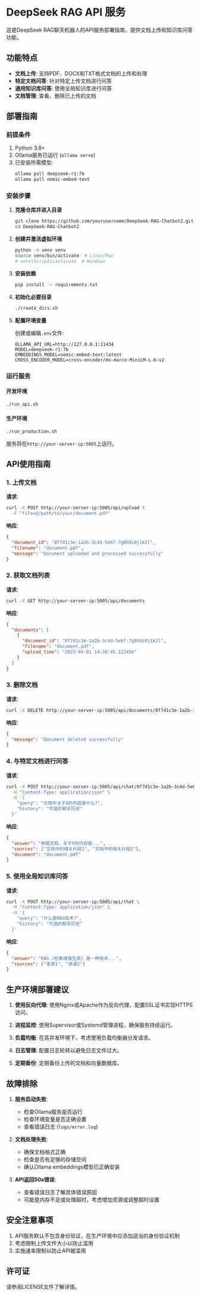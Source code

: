 # DeepSeek RAG API 服务

这是DeepSeek RAG聊天机器人的API服务部署指南，提供文档上传和知识库问答功能。

## 功能特点

- **文档上传**: 支持PDF、DOCX和TXT格式文档的上传和处理
- **特定文档问答**: 针对特定上传文档进行问答
- **通用知识库问答**: 使用全局知识库进行问答
- **文档管理**: 查看、删除已上传的文档

## 部署指南

### 前提条件

1. Python 3.8+
2. Ollama服务已运行 (`ollama serve`)
3. 已安装所需模型:
   ```bash
   ollama pull deepseek-r1:7b
   ollama pull nomic-embed-text
   ```

### 安装步骤

1. **克隆仓库并进入目录**
   ```bash
   git clone https://github.com/yourusername/DeepSeek-RAG-Chatbot2.git
   cd DeepSeek-RAG-Chatbot2
   ```

2. **创建并激活虚拟环境**
   ```bash
   python -m venv venv
   source venv/bin/activate  # Linux/Mac
   # venv\Scripts\activate  # Windows
   ```

3. **安装依赖**
   ```bash
   pip install -r requirements.txt
   ```

4. **初始化必要目录**
   ```bash
   ./create_dirs.sh
   ```

5. **配置环境变量**

   创建或编辑`.env`文件:
   ```
   OLLAMA_API_URL=http://127.0.0.1:11434
   MODEL=deepseek-r1:7b
   EMBEDDINGS_MODEL=nomic-embed-text:latest
   CROSS_ENCODER_MODEL=cross-encoder/ms-marco-MiniLM-L-6-v2
   ```

### 运行服务

#### 开发环境
```bash
./run_api.sh
```

#### 生产环境
```bash
./run_production.sh
```

服务将在`http://your-server-ip:5005`上运行。

## API使用指南

### 1. 上传文档

**请求**:
```bash
curl -X POST http://your-server-ip:5005/api/upload \
  -F "file=@/path/to/your/document.pdf"
```

**响应**:
```json
{
  "document_id": "8f7d1c3e-1a2b-3c4d-5e6f-7g8h9i0j1k2l",
  "filename": "document.pdf",
  "message": "Document uploaded and processed successfully"
}
```

### 2. 获取文档列表

**请求**:
```bash
curl -X GET http://your-server-ip:5005/api/documents
```

**响应**:
```json
{
  "documents": [
    {
      "document_id": "8f7d1c3e-1a2b-3c4d-5e6f-7g8h9i0j1k2l",
      "filename": "document.pdf",
      "upload_time": "2023-04-01 14:30:45.123456"
    }
  ]
}
```

### 3. 删除文档

**请求**:
```bash
curl -X DELETE http://your-server-ip:5005/api/documents/8f7d1c3e-1a2b-3c4d-5e6f-7g8h9i0j1k2l
```

**响应**:
```json
{
  "message": "Document deleted successfully"
}
```

### 4. 与特定文档进行问答

**请求**:
```bash
curl -X POST http://your-server-ip:5005/api/chat/8f7d1c3e-1a2b-3c4d-5e6f-7g8h9i0j1k2l \
  -H "Content-Type: application/json" \
  -d '{
    "query": "文档中关于X的内容是什么?",
    "history": "可选的聊天历史"
  }'
```

**响应**:
```json
{
  "answer": "根据文档，关于X的内容是...",
  "sources": ["文档中的相关片段1", "文档中的相关片段2"],
  "document": "document.pdf"
}
```

### 5. 使用全局知识库问答

**请求**:
```bash
curl -X POST http://your-server-ip:5005/api/chat \
  -H "Content-Type: application/json" \
  -d '{
    "query": "什么是RAG技术?",
    "history": "可选的聊天历史"
  }'
```

**响应**:
```json
{
  "answer": "RAG (检索增强生成) 是一种技术...",
  "sources": ["来源1", "来源2"]
}
```

## 生产环境部署建议

1. **使用反向代理**:
   使用Nginx或Apache作为反向代理，配置SSL证书实现HTTPS访问。

2. **进程监控**:
   使用Supervisor或Systemd管理进程，确保服务持续运行。

3. **负载均衡**:
   在高并发环境下，考虑使用负载均衡器分发请求。

4. **日志管理**:
   配置日志轮转以避免日志文件过大。

5. **定期备份**:
   定期备份上传的文档和向量数据库。

## 故障排除

1. **服务启动失败**:
   - 检查Ollama服务是否运行
   - 检查环境变量是否正确设置
   - 查看错误日志 (`logs/error.log`)

2. **文档处理失败**:
   - 确保文档格式正确
   - 检查是否有足够的存储空间
   - 确认Ollama embeddings模型已正确安装

3. **API返回50x错误**:
   - 查看错误日志了解具体错误原因
   - 可能是内存不足或处理超时，考虑增加资源或调整超时设置

## 安全注意事项

1. API服务默认不包含身份验证，在生产环境中应添加适当的身份验证机制
2. 考虑限制上传文件大小以防止滥用
3. 实施速率限制以防止API被滥用

## 许可证

请参阅LICENSE文件了解详情。 